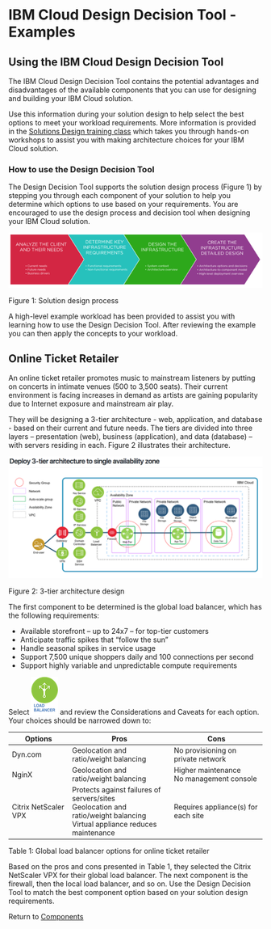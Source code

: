 # IBM Cloud Design Decision Tool - Examples

## Using the IBM Cloud Design Decision Tool

The IBM Cloud Design Decision Tool contains the potential advantages and disadvantages of the available components that you can use for designing and building your IBM Cloud solution.  

Use this information during your solution design to help select the best options to meet your workload requirements.  More information is provided in the [Solutions Design training class](http://www.softlayer.com/training-courses) which takes you through hands-on workshops to assist you with making architecture choices for your IBM Cloud solution.

### How to use the Design Decision Tool

The Design Decision Tool supports the solution design process (Figure 1) by stepping you through each component of your solution to help you determine which options to use based on your requirements.  You are encouraged to use the design process and decision tool when designing your IBM Cloud solution.

![Figure 1: Solution design process](/images/figure1.png)

Figure 1: Solution design process

A high-level example workload has been provided to assist you with learning how to use the Design Decision Tool. After reviewing the example you can then apply the concepts to your workload.

## Online Ticket Retailer

An online ticket retailer promotes music to mainstream listeners by putting on concerts in intimate venues (500 to 3,500 seats). Their current environment is facing increases in demand as artists are gaining popularity due to Internet exposure and mainstream air play.

They will be designing a 3-tier architecture - web, application, and database - based on their current and future needs. The tiers are divided into three layers – presentation (web), business (application), and data (database) – with servers residing in each. Figure 2 illustrates their architecture.

![Figure 2: 3-tier architecture design](/images/figure3.png)

Figure 2: 3-tier architecture design

The first component to be determined is the global load balancer, which has the following requirements:

* Available storefront – up to 24x7 – for top-tier customers
* Anticipate traffic spikes that “follow the sun”
* Handle seasonal spikes in service usage
* Support 7,500 unique shoppers daily and 100 connections per second
* Support highly variable and unpredictable compute requirements

Select [![Load Balancers](/images/load_balancer_icon.png)](load_balancer.md) and review the Considerations and Caveats for each option.  Your choices should be narrowed down to:

| Options | Pros | Cons |
| --- | --- | --- |
| Dyn.com | Geolocation and ratio/weight balancing | No provisioning on private network |
| NginX | Geolocation and ratio/weight balancing | Higher maintenance<br>No management console |
| Citrix NetScaler VPX | Protects against failures of servers/sites<br>Geolocation and ratio/weight balancing<br>Virtual appliance reduces maintenance | Requires appliance(s) for each site |

Table 1: Global load balancer options for online ticket retailer

Based on the pros and cons presented in Table 1, they selected the Citrix NetScaler VPX for their global load balancer. The next component is the firewall, then the local load balancer, and so on. Use the Design Decision Tool to match the best component option based on your solution design requirements. 

Return to [Components](README.md)
